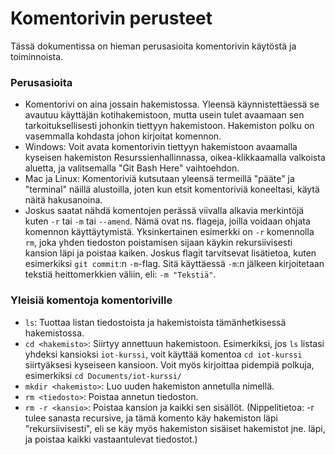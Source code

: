 # Komentorivin perusteet
Tässä dokumentissa on hieman perusasioita komentorivin käytöstä ja toiminnoista.

### Perusasioita
- Komentorivi on aina jossain hakemistossa. Yleensä käynnistettäessä se avautuu
käyttäjän kotihakemistoon, mutta usein tulet avaamaan sen tarkoituksellisesti
johonkin tiettyyn hakemistoon. Hakemiston polku on vasemmalla kohdasta johon kirjoitat
komennon.
- Windows: Voit avata komentorivin tiettyyn hakemistoon avaamalla kyseisen hakemiston
Resurssienhallinnassa, oikea-klikkaamalla valkoista aluetta, ja valitsemalla
"Git Bash Here" vaihtoehdon.
- Mac ja Linux: Komentoriviä kutsutaan yleensä termeillä "pääte" ja "terminal"
näillä alustoilla, joten kun etsit komentoriviä koneeltasi, käytä näitä
hakusanoina.
- Joskus saatat nähdä komentojen perässä viivalla alkavia merkintöjä kuten
`-r` tai `-m` tai `--amend`.
Nämä ovat ns. flageja, joilla voidaan ohjata komennon käyttäytymistä.
Yksinkertainen esimerkki on `-r` komennolla `rm`, joka yhden tiedoston
poistamisen sijaan käykin rekursiivisesti kansion läpi ja poistaa kaiken. Joskus
flagit tarvitsevat lisätietoa, kuten esimerkiksi `git commit`:n `-m`-flag.
Sitä käyttäessä `-m`:n jälkeen kirjoitetaan tekstiä heittomerkkien väliin, eli:
`-m "Tekstiä"`.

### Yleisiä komentoja komentoriville
- `ls`: Tuottaa listan tiedostoista ja hakemistoista tämänhetkisessä hakemistossa.
- `cd <hakemisto>`: Siirtyy annettuun hakemistoon. Esimerkiksi, jos `ls` listasi
yhdeksi kansioksi `iot-kurssi`, voit käyttää komentoa `cd iot-kurssi` siirtyäksesi
kyseiseen kansioon. Voit myös kirjoittaa pidempiä polkuja,
esimerkiksi `cd Documents/iot-kurssi/`
- `mkdir <hakemisto>`: Luo uuden hakemiston annetulla nimellä.
- `rm <tiedosto>`: Poistaa annetun tiedoston.
- `rm -r <kansio>`: Poistaa kansion ja kaikki sen sisällöt.
(Nippelitietoa: -r tulee sanasta recursive, ja tämä komento käy hakemiston läpi
"rekursiivisesti", eli se käy myös hakemiston sisäiset hakemistot jne. läpi, ja
poistaa kaikki vastaantulevat tiedostot.)
